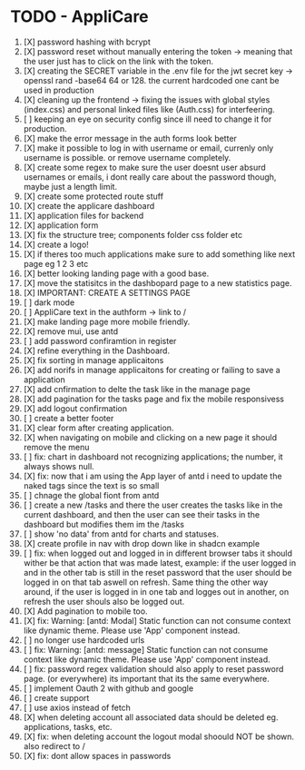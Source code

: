 # TODO - AppliCare

1. [X] password hashing with bcrypt
2. [X] password reset without manually entering the token -> meaning that the user just has to click on the link with the token.
3. [X] creating the SECRET variable in the .env file for the jwt secret key -> openssl rand -base64 64 or 128. the current hardcoded one cant be used in production
4. [X] cleaning up the frontend -> fixing the issues with global styles (index.css) and personal linked files like (Auth.css) for interfeering.
5. [ ] keeping an eye on security config since ill need to change it for production.
6. [X] make the error message in the auth forms look better
7. [X] make it possible to log in with username or email, currenly only username is possible. or remove username completely.
8. [X] create some regex to make sure the user doesnt user absurd usernames or emails, i dont really care about the password though, maybe just a length limit.
9. [X] create some protected route stuff
1. [X] create the applicare dashboard
1. [X] application files for backend
1. [X] application form
1. [X] fix the structure tree; components folder css folder etc
1. [X] create a logo!
1. [X] if theres too much applications make sure to add something like next page eg 1 2 3 etc
1. [X] better looking landing page with a good base.
1. [X] move the statisitcs in the dashbopard page to a new statistics page.
1. [X] IMPORTANT: CREATE A SETTINGS PAGE
1. [ ] dark mode
2. [ ] AppliCare text in the authform -> link to /
2. [X] make landing page more mobile friendly.
2. [X] remove mui, use antd
2. [ ] add password confiramtion in register
2. [X] refine everything in the Dashboard.
2. [X] fix sorting in manage applicaitons
2. [X] add norifs in manage applicaitons for creating or failing to save a application
2. [X] add cnfirmation to delte the task like in the manage page
2. [X] add pagination for the tasks page and fix the mobile responsivess
2. [X] add logout confirmation
3. [ ] create a better footer
3. [X] clear form after creating application.
3. [X] when navigating on mobile and clicking on a new page it should remove the menu
3. [ ] fix: chart in dashboard not recognizing applications; the number, it always shows null.
3. [X] fix: now that i am using the App layer of antd i need to update the naked tags since the text is so small
3. [ ] chnage the global fiont from antd
3. [ ] create a new /tasks and there the user creates the tasks like in the current dashboard, and then the user can see their tasks in the dashboard but modifies them im the /tasks
3. [ ] show 'no data' from antd for charts and statuses.
3. [X] create profile in nav with drop down like in shadcn example
3. [ ] fix: when logged out and logged in in different browser tabs it should wither be that action that was made latest, example: if the user logged in and in the other tab is still in the reset password that the user should be logged in on that tab aswell on refresh. Same thing the other way around, if the user is logged in in one tab and logges out in another, on refresh the user shouls also be logged out.
4. [X] Add pagination to mobile too.
4. [X] fix: Warning: [antd: Modal] Static function can not consume context like dynamic theme. Please use 'App' component instead.
4. [ ] no longer use hardcoded urls
4. [ ] fix: Warning: [antd: message] Static function can not consume context like dynamic theme. Please use 'App' component instead.
4. [ ] fix: password regex validation should also apply to reset password page. (or everywhere) its important that its the same everywhere.
5. [ ] implement Oauth 2 with github and google
6. [ ] create support 
6. [ ] use axios instead of fetch
7. [X] when deleting account all associated data should be deleted eg. applications, tasks, etc.
8. [X] fix: when deleting account the logout modal shoould NOT be shown. also redirect to /
8. [X] fix: dont allow spaces in passwords
